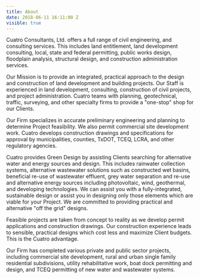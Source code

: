 ```yaml
---
title: About
date: 2018-06-11 16:11:00 Z
visible: true
---
```


Cuatro Consultants, Ltd. offers a full range of civil engineering, and consulting services.  This includes land entitlement, land development consulting, local, state and federal permitting, public works design, floodplain analysis, structural design, and construction administration services.

Our Mission is to provide an integrated, practical approach to the design and construction of land development and building projects.   Our Staff is experienced in land development, consulting, construction of civil projects, and project administration.  Cuatro teams with planning, geotechnical, traffic, surveying, and other specialty firms to provide a "one-stop" shop for our Clients.

​Our Firm specializes in accurate preliminary engineering and planning to determine Project feasibility.  We also permit commercial site development work.  Cuatro develops construction drawings and specifications for approval by municipalities, counties, TxDOT, TCEQ, LCRA, and other regulatory agencies.

Cuatro provides Green Design by assisting Clients searching for alternative water and energy sources and design.  This includes rainwater collection systems, alternative wastewater solutions such as constructed wet basins, beneficial re-use of wastewater effluent, grey water separation and re-use and alternative energy sources including photovoltaic, wind, geothermal, and developing technologies.  We can assist you with a fully-integrated, sustainable design or assist you in designing only those elements which are viable for your Project.  We are committed to providing practical and alternative "off the grid" designs.

Feasible projects are taken from concept to reality as we develop permit applications and construction drawings.  Our construction experience leads to sensible, practical designs which cost less and maximize Client budgets.  This is the Cuatro advantage.

Our Firm has completed various private and public sector projects, including commercial site development, rural and urban single family residential subdivisions, utility rehabilitative work, boat dock permitting and design, and TCEQ permitting of new water and wastewater systems.
